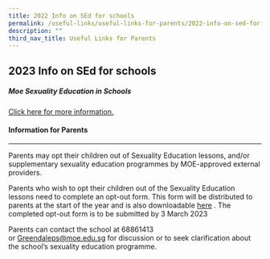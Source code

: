 ```yaml
---
title: 2022 Info on SEd for schools
permalink: /useful-links/useful-links-for-parents/2022-info-on-sed-for-schools/
description: ""
third_nav_title: Useful Links for Parents
---
```

## **2023 Info on SEd for schools**

##### **Moe Sexuality Education in Schools**

[Click here for more information.](/files/SEd/2023%20Info%20on%20SEd%20for%20schs.pdf)

#### Information for Parents
-----------------------

Parents may opt their children out of Sexuality Education lessons, and/or supplementary sexuality education programmes by MOE-approved external providers.  
  
Parents who wish to opt their children out of the Sexuality Education lessons need to complete an opt-out form. This form will be distributed to parents at the start of the year and is also downloadable [here]() . The completed opt-out form is to be submitted by 3 March 2023  

Parents can contact the school at 68861413 or [Greendaleps@moe.edu.sg](mailto:Greendaleps@moe.edu.sg) for discussion or to seek clarification about the school’s sexuality education programme.